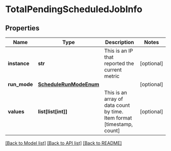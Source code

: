 # TotalPendingScheduledJobInfo

## Properties
Name | Type | Description | Notes
------------ | ------------- | ------------- | -------------
**instance** | **str** | This is an IP that reported the current metric | [optional] 
**run_mode** | [**ScheduleRunModeEnum**](ScheduleRunModeEnum.md) |  | [optional] 
**values** | **list[list[int]]** | This is an array of data count by time. Item format [timestamp, count] | [optional] 

[[Back to Model list]](../README.md#documentation-for-models) [[Back to API list]](../README.md#documentation-for-api-endpoints) [[Back to README]](../README.md)


